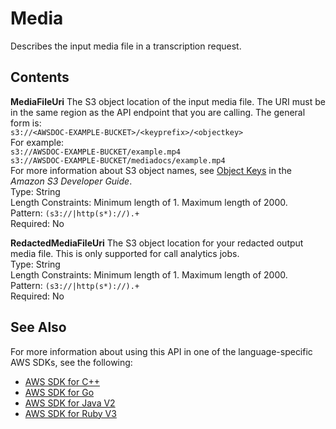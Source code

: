 # Media<a name="API_Media"></a>

Describes the input media file in a transcription request\.

## Contents<a name="API_Media_Contents"></a>

 **MediaFileUri**   <a name="transcribe-Type-Media-MediaFileUri"></a>
The S3 object location of the input media file\. The URI must be in the same region as the API endpoint that you are calling\. The general form is:  
 ` s3://<AWSDOC-EXAMPLE-BUCKET>/<keyprefix>/<objectkey> `   
For example:  
 `s3://AWSDOC-EXAMPLE-BUCKET/example.mp4`   
 `s3://AWSDOC-EXAMPLE-BUCKET/mediadocs/example.mp4`   
For more information about S3 object names, see [Object Keys](https://docs.aws.amazon.com/AmazonS3/latest/dev/UsingMetadata.html#object-keys) in the *Amazon S3 Developer Guide*\.  
Type: String  
Length Constraints: Minimum length of 1\. Maximum length of 2000\.  
Pattern: `(s3://|http(s*)://).+`   
Required: No

 **RedactedMediaFileUri**   <a name="transcribe-Type-Media-RedactedMediaFileUri"></a>
 The S3 object location for your redacted output media file\. This is only supported for call analytics jobs\.  
Type: String  
Length Constraints: Minimum length of 1\. Maximum length of 2000\.  
Pattern: `(s3://|http(s*)://).+`   
Required: No

## See Also<a name="API_Media_SeeAlso"></a>

For more information about using this API in one of the language\-specific AWS SDKs, see the following:
+  [ AWS SDK for C\+\+](https://docs.aws.amazon.com/goto/SdkForCpp/transcribe-2017-10-26/Media) 
+  [ AWS SDK for Go](https://docs.aws.amazon.com/goto/SdkForGoV1/transcribe-2017-10-26/Media) 
+  [ AWS SDK for Java V2](https://docs.aws.amazon.com/goto/SdkForJavaV2/transcribe-2017-10-26/Media) 
+  [ AWS SDK for Ruby V3](https://docs.aws.amazon.com/goto/SdkForRubyV3/transcribe-2017-10-26/Media) 